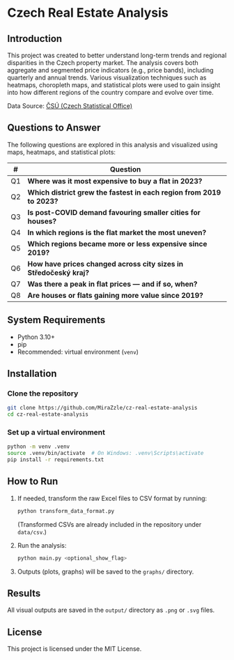 # Czech Real Estate Analysis

## Introduction

This project was created to better understand long-term trends and regional disparities in the Czech property market. The analysis covers both aggregate and segmented price indicators (e.g., price bands), including quarterly and annual trends. Various visualization techniques such as heatmaps, choropleth maps, and statistical plots were used to gain insight into how different regions of the country compare and evolve over time.

Data Source: [ČSÚ (Czech Statistical Office)](https://vdb.czso.cz/vdbvo2/faces/cs/index.jsf?page=statistiky&katalog=31782)

## Questions to Answer

The following questions are explored in this analysis and visualized using maps, heatmaps, and statistical plots:

| #   | Question                                                              |
| --- | --------------------------------------------------------------------- |
| Q1  | **Where was it most expensive to buy a flat in 2023?**                |
| Q2  | **Which district grew the fastest in each region from 2019 to 2023?** |
| Q3  | **Is post-COVID demand favouring smaller cities for houses?**         |
| Q4  | **In which regions is the flat market the most uneven?**              |
| Q5  | **Which regions became more or less expensive since 2019?**           |
| Q6  | **How have prices changed across city sizes in Středočeský kraj?**    |
| Q7  | **Was there a peak in flat prices — and if so, when?**                |
| Q8  | **Are houses or flats gaining more value since 2019?**                |

## System Requirements

- Python 3.10+
- pip
- Recommended: virtual environment (`venv`)

## Installation

### Clone the repository

```bash
git clone https://github.com/MiraZzle/cz-real-estate-analysis
cd cz-real-estate-analysis
```

### Set up a virtual environment

```bash
python -m venv .venv
source .venv/bin/activate  # On Windows: .venv\Scripts\activate
pip install -r requirements.txt
```

## How to Run

1. If needed, transform the raw Excel files to CSV format by running:

   ```bash
   python transform_data_format.py
   ```

   (Transformed CSVs are already included in the repository under `data/csv`.)

2. Run the analysis:

   ```bash
   python main.py <optional_show_flag>
   ```

3. Outputs (plots, graphs) will be saved to the `graphs/` directory.

## Results

All visual outputs are saved in the `output/` directory as `.png` or `.svg` files.

## License

This project is licensed under the MIT License.
